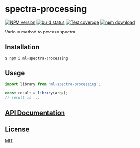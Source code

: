 # spectra-processing

[![NPM version][npm-image]][npm-url]
[![build status][travis-image]][travis-url]
[![Test coverage][codecov-image]][codecov-url]
[![npm download][download-image]][download-url]

Various method to process spectra.

## Installation

`$ npm i ml-spectra-processing`

## Usage

```js
import library from 'ml-spectra-processing';

const result = library(args);
// result is ...
```

## [API Documentation](https://cheminfo.github.io/spectra-processing/)

## License

[MIT](./LICENSE)

[npm-image]: https://img.shields.io/npm/v/spectra-processing.svg?style=flat-square
[npm-url]: https://www.npmjs.com/package/spectra-processing
[travis-image]: https://img.shields.io/com/travis/cheminfo/spectra-processing/master.svg?style=flat-square
[travis-url]: https://travis-ci.com/cheminfo/spectra-processing
[codecov-image]: https://img.shields.io/codecov/c/github/cheminfo/spectra-processing.svg?style=flat-square
[codecov-url]: https://codecov.io/gh/cheminfo/spectra-processing
[download-image]: https://img.shields.io/npm/dm/spectra-processing.svg?style=flat-square
[download-url]: https://www.npmjs.com/package/spectra-processing
